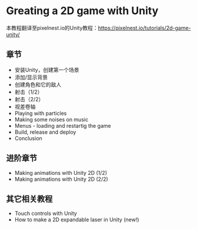 # Greating a 2D game with Unity

本教程翻译至pixelnest.io的Unity教程：https://pixelnest.io/tutorials/2d-game-unity/

## 章节

- 安装Unity，创建第一个场景
- 添加/显示背景
- 创建角色和它的敌人
- 射击（1/2）
- 射击（2/2）
- 视差卷轴
- Playing with particles
- Making some noises on music
- Menus - loading and restartig the game
- Build, release and deploy
- Conclusion

## 进阶章节

- Making animations with Unity 2D (1/2)
- Making animations with Unity 2D (2/2)

## 其它相关教程

- Touch controls with Unity
- How to make a 2D expandable laser in Unity (new!)